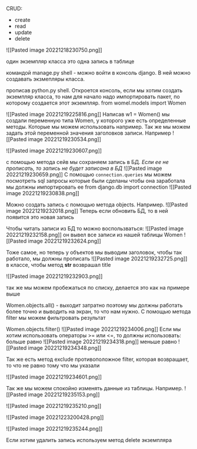 
CRUD:
- create
- read
- update
- delete

![[Pasted image 20221218230750.png]]

один экземпляр класса это одна запись в таблице

командой manage.py shell - можно войти в консоль django. В ней можно создавать экзмепляры класса.

прописав python.py shell. Откроется консоль, если мы хотим создать экземпляр класса, то нам для начало надо импортировать пакет, по которому создается этот экземпляр.
from womel.models import Women

![[Pasted image 20221219225816.png]]
Написав w1 = Women() мы создали переменную типа Women, у которого уже есть определенные методы. Которые мы можем использовать например. Так же мы можем задать этой переменной значения заголовков записи. Например
![[Pasted image 20221219230534.png]]

![[Pasted image 20221219230607.png]]

с помощью метода сейв мы сохраняем запись в БД. *Если ее не прописать, то запись не будет записана в БД*
![[Pasted image 20221219230659.png]]
С помощью `connection.queries` мы можем посмотреть sql запросы которые были сделаны
чтобы она заработала мы должны импортировать ее from django.db import connection
![[Pasted image 20221219230838.png]]

Можно создать запись с помощью метода objects. Например.
![[Pasted image 20221219232018.png]]
Теперь если обновить БД, то в ней появится это новая запись

Чтобы читать записи из БД то можно воспользваться:
![[Pasted image 20221219232158.png]]
он вывел все записи из нашей таблицы Women
![[Pasted image 20221219232624.png]]

Тоже самое, но теперь у объектов мы выводим заголовок, чтобы так работало, мы должны прописать 
![[Pasted image 20221219232725.png]]
в классе, чтобы метод __str__ возврашал title


![[Pasted image 20221219232903.png]]

так же мы можем пробежаться по списку, делается это как на примере выше 

Women.objects.all() - выходит затратно поэтому мы должны работать более точно и выводить на экран, то что нам нужно. С помощью метода filter мы можем фильтровать результат

Women.objects.filter()
![[Pasted image 20221219234006.png]]
Если мы хотим использовать операторы >= или <=, то должны использовать:
больше равно
![[Pasted image 20221219234318.png]]
меньше равно
![[Pasted image 20221219234348.png]]

Так же есть метод exclude противоположное filter, которая возвращает, то что не равно тому что мы указали

![[Pasted image 20221219234601.png]]

Так же мы можем спокойно изменять данные из таблицы. Например.
![[Pasted image 20221219235153.png]]

![[Pasted image 20221219235210.png]]

![[Pasted image 20221223200428.png]]

![[Pasted image 20221219235244.png]]

Если хотим удалить запись используем метод delete экземпляра


